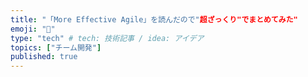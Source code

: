 ```yaml
---
title: "「More Effective Agile」を読んだので"超ざっくり"でまとめてみた"
emoji: "🐥"
type: "tech" # tech: 技術記事 / idea: アイデア
topics: ["チーム開発"]
published: true
---
```

